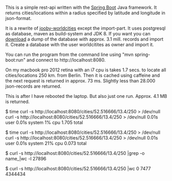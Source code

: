 This is a simple rest-api written with the [Spring Boot][3] Java framework. It returns cities/locations within a radius
specified by latitude and longitude in json-format.

It is a rewrite of [jooby-worldcities][2] except the import-part. It uses postgresql as database, maven as build-system
and JDK 8. If you want you can [download][1] a dump of the database with approx. 3.1 mill. records and import it.
Create a database with the user worldcitites as owner and import it.

You can run the program from the command line using "mvn spring-boot:run" and connect to http://localhost:8080.

On my macbook pro 2012 retina with an i7 cpu is takes 1.7 secs. to locate all cities/locations 250 km. from Berlin. Then it is cached using caffeine and the next request is returned in approx. 73 ms. Slightly less than 28.000 json-records are returned.

This is after I have rebooted the laptop. But also just one run. Approx. 4.1 MB is returned.

$ time curl -s http://localhost:8080/cities/52.516666/13.4/250 > /dev/null         
curl -s http://localhost:8080/cities/52.516666/13.4/250 > /dev/null  0.01s user 0.01s system 1% cpu 1.705 total

$ time curl -s http://localhost:8080/cities/52.516666/13.4/250 > /dev/null
curl -s http://localhost:8080/cities/52.516666/13.4/250 > /dev/null  0.01s user 0.01s system 21% cpu 0.073 total

$ curl -s http://localhost:8080/cities/52.516666/13.4/250 |grep -o name_|wc -l
27896

$ curl -s http://localhost:8080/cities/52.516666/13.4/250 |wc
0    7477 4344434

[1]: https://dl.dropboxusercontent.com/u/2729115/worldcities.zip
[2]: https://github.com/kometen/jooby-worldcities
[3]: https://projects.spring.io/spring-boot/
